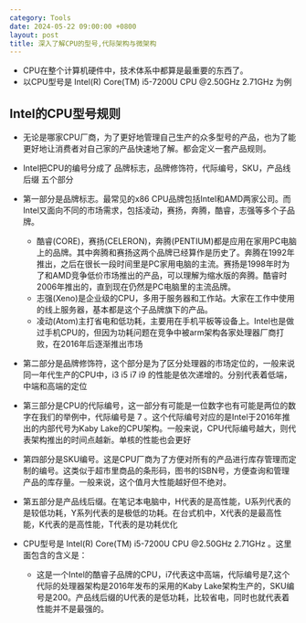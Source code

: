 ```yaml
---
category: Tools
date: 2024-05-22 09:00:00 +0800
layout: post
title: 深入了解CPU的型号,代际架构与微架构
---
```


+ CPU在整个计算机硬件中，技术体系中都算是最重要的东西了。
+ 以CPU型号是 Intel(R) Core(TM) i5-7200U CPU @2.50GHz 2.71GHz 为例

## Intel的CPU型号规则

+ 无论是哪家CPU厂商，为了更好地管理自己生产的众多型号的产品，也为了能更好地让消费者对自己家的产品快速地了解。都会定义一套产品规则。
+ Intel把CPU的编号分成了 品牌标志，品牌修饰符，代际编号，SKU，产品线后缀 五个部分

+ 第一部分是品牌标志。最常见的x86 CPU品牌包括Intel和AMD两家公司。而Intel又面向不同的市场需求，包括凌动，赛扬，奔腾，酷睿，志强等多个子品牌。
  + 酷睿(CORE)，赛扬(CELERON)，奔腾(PENTIUM)都是应用在家用PC电脑上的品牌。其中奔腾和赛扬这两个品牌已经算作是历史了。奔腾在1992年推出，之后在很长一段时间里是PC家用电脑的主流。赛扬是1998年时为了和AMD竞争低价市场推出的产品，可以理解为缩水版的奔腾。酷睿时2006年推出的，直到现在仍然是PC电脑里的主流品牌。
  + 志强(Xeno)是企业级的CPU，多用于服务器和工作站。大家在工作中使用的线上服务器，基本都是这个子品牌旗下的产品。
  + 凌动(Atom)主打省电和低功耗，主要用在手机平板等设备上。Intel也是做过手机CPU的，但因为功耗问题在竞争中被arm架构各家处理器厂商打败，在2016年后逐渐推出市场

+ 第二部分是品牌修饰符，这个部分是为了区分处理器的市场定位的，一般来说同一年代生产的CPU中，i3 i5 i7 i9 的性能是依次递增的。分别代表着低端，中端和高端的定位

+ 第三部分是CPU的代际编号，这一部分有可能是一位数字也有可能是两位的数字在我们的举例中，代际编号是 7 。这个代际编号对应的是Intel于2016年推出的内部代号为Kaby Lake的CPU架构。一般来说，CPU代际编号越大，则代表架构推出的时间点越新。单核的性能也会更好

+ 第四部分是SKU编号。这是CPU厂商为了方便对所有的产品进行库存管理而定制的编号。这类似于超市里商品的条形码，图书的ISBN号，方便查询和管理产品的库存量。一般来说，这个值月大性能越好但不绝对。

+ 第五部分是产品线后缀。在笔记本电脑中，H代表的是高性能，U系列代表的是较低功耗，Y系列代表的是极低的功耗。在台式机中，X代表的是最高性能，K代表的是高性能，T代表的是功耗优化

+ CPU型号是 Intel(R) Core(TM) i5-7200U CPU @2.50GHz 2.71GHz 。这里面包含的含义是：
  + 这是一个Intel的酷睿子品牌的CPU，i7代表这中高端，代际编号是7,这个代际的处理器架构是2016年发布的采用的Kaby Lake架构生产的，SKU编号是200。产品线后缀的U代表的是低功耗，比较省电，同时也就代表着性能并不是最强的。
